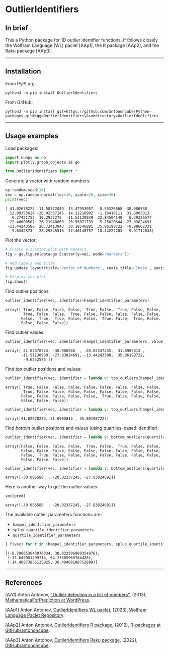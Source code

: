 # OutlierIdentifiers

## In brief

This a Python package for 1D outlier identifier functions. 
If follows closely the Wolfram Language (WL) paclet [AAp1], the R package [AAp2], and the Raku package [AAp3].

------

## Installation 

From PyPI.org:

```shell
python3 -m pip install OutlierIdentifiers
```

From GitHub:

```shell
python3 -m pip install git+https://github.com/antononcube/Python-packages.git#egg=OutlierIdentifiers\&subdirectory=OutlierIdentifiers
```

------

## Usage examples

Load packages:


```python
import numpy as np
import plotly.graph_objects as go

from OutlierIdentifiers import *
```

Generate a vector with random numbers:


```python
np.random.seed(14)
vec = np.random.normal(loc=10, scale=20, size=30)
print(vec)
```

    [ 41.02678223  11.58372049  13.47953057   8.55326868 -30.086588
      12.89355626 -20.02337245  14.22218902  -1.16410111  31.6905813
       6.27421752  10.2932275  -11.51138939  22.84504148   6.39326577
      22.40600507  26.21948669  25.55871733   5.25020644 -27.83824691
     -13.44243588  26.72413943  30.18546801  35.86198722  -0.98662331
      -9.6342573   28.29345516  27.46140757  10.44222283   9.91712833]


Plot the vector:


```python
# Create a scatter plot with markers
fig = go.Figure(data=go.Scatter(y=vec, mode='markers'))

# Add labels and title
fig.update_layout(title='Vector of Numbers', xaxis_title='Index', yaxis_title='Value', template = "plotly_dark")

# Display the plot
fig.show()

```



Find outlier positions:


```python
outlier_identifier(vec, identifier=hampel_identifier_parameters)
```




    array([ True, False, False, False,  True, False,  True, False, False,
            True, False, False,  True, False, False, False, False, False,
           False,  True,  True, False, False,  True, False,  True, False,
           False, False, False])



Find outlier values:


```python
outlier_identifier(vec, identifier=hampel_identifier_parameters, value = True)
```




    array([ 41.02678223, -30.086588  , -20.02337245,  31.6905813 ,
           -11.51138939, -27.83824691, -13.44243588,  35.86198722,
            -9.6342573 ])



Find *top* outlier positions and values:


```python
outlier_identifier(vec, identifier = lambda v: top_outliers(hampel_identifier_parameters(v)))
```




    array([ True, False, False, False, False, False, False, False, False,
            True, False, False, False, False, False, False, False, False,
           False, False, False, False, False,  True, False, False, False,
           False, False, False])




```python
outlier_identifier(vec, identifier = lambda v: top_outliers(hampel_identifier_parameters(v)), value=True)
```




    array([41.02678223, 31.6905813 , 35.86198722])



Find *bottom* outlier positions and values (using quartiles-based identifier):


```python
outlier_identifier(vec, identifier = lambda v: bottom_outliers(quartile_identifier_parameters(v)))
```




    array([False, False, False, False,  True, False,  True, False, False,
           False, False, False, False, False, False, False, False, False,
           False,  True, False, False, False, False, False, False, False,
           False, False, False])




```python
outlier_identifier(vec, identifier = lambda v: bottom_outliers(quartile_identifier_parameters(v)), value=True)
```




    array([-30.086588  , -20.02337245, -27.83824691])


Here is another way to get the outlier values:


```python
vec[pred]
```



    array([-30.086588  , -20.02337245, -27.83824691])



The available outlier parameters functions are:

- `hampel_identifier_parameters`
- `splus_quartile_identifier_parameters`
- `quartile_identifier_parameters`


```python
[ f(vec) for f in (hampel_identifier_parameters, splus_quartile_identifier_parameters, quartile_identifier_parameters)]
```




    [(-8.796653643076334, 30.822596969354976),
     (-37.649981209714, 64.27685968784428),
     (-14.46873856125025, 36.49468188752889)]



------

## References 

[AA1] Anton Antonov,
["Outlier detection in a list of numbers"](https://mathematicaforprediction.wordpress.com/2013/10/16/outlier-detection-in-a-list-of-numbers/),
(2013),
[MathematicaForPrediction at WordPress](https://mathematicaforprediction.wordpress.com).

[AAp1] Anton Antonov,
[OutlierIdentifiers WL paclet](https://resources.wolframcloud.com/PacletRepository/resources/AntonAntonov/OutlierIdentifiers/),
(2023),
[Wolfram Language Paclet Repository](https://resources.wolframcloud.com/PacletRepository/).

[AAp2] Anton Antonov,
[OutlierIdentifiers R package](https://github.com/antononcube/R-packages/tree/master/OutlierIdentifiers),
(2019),
[R-packages at GitHub/antononcube](https://github.com/antononcube/R-packages).

[AAp3] Anton Antonov,
[OutlierIdentifiers Raku package](https://github.com/antononcube/Raku-Statistics-OutlierIdentifiers),
(2022),
[GitHub/antononcube](https://github.com/antononcube/).
